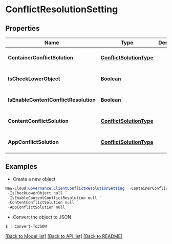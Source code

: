 # ConflictResolutionSetting
## Properties

Name | Type | Description | Notes
------------ | ------------- | ------------- | -------------
**ContainerConflictSolution** | [**ConflictSolutionType**](ConflictSolutionType.md) |  | [optional] [default to null]
**IsCheckLowerObject** | **Boolean** |  | [optional] [default to null]
**IsEnableContentConflictResolution** | **Boolean** |  | [optional] [default to null]
**ContentConflictSolution** | [**ConflictSolutionType**](ConflictSolutionType.md) |  | [optional] [default to null]
**AppConflictSolution** | [**ConflictSolutionType**](ConflictSolutionType.md) |  | [optional] [default to null]

## Examples

- Create a new object
```powershell
New-Cloud.Governance.ClientConflictResolutionSetting  -ContainerConflictSolution null `
 -IsCheckLowerObject null `
 -IsEnableContentConflictResolution null `
 -ContentConflictSolution null `
 -AppConflictSolution null
```

- Convert the object to JSON
```powershell
$ | Convert-ToJSON
```


[[Back to Model list]](../README.md#documentation-for-models) [[Back to API list]](../README.md#documentation-for-api-endpoints) [[Back to README]](../README.md)

